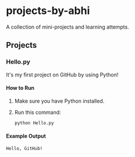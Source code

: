 # projects-by-abhi

A collection of mini-projects and learning attempts.

## Projects

### Hello.py

It's my first project on GitHub by using Python!

#### How to Run

1. Make sure you have Python installed.
2. Run this command:

   ```bash
   python Hello.py
   ```

#### Example Output

```
Hello, GitHub!
```

